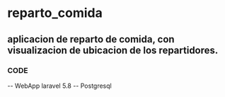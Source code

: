 # reparto_comida
## aplicacion de reparto de comida, con visualizacion de ubicacion de los repartidores. 

### CODE
-- WebApp laravel 5.8
-- Postgresql
